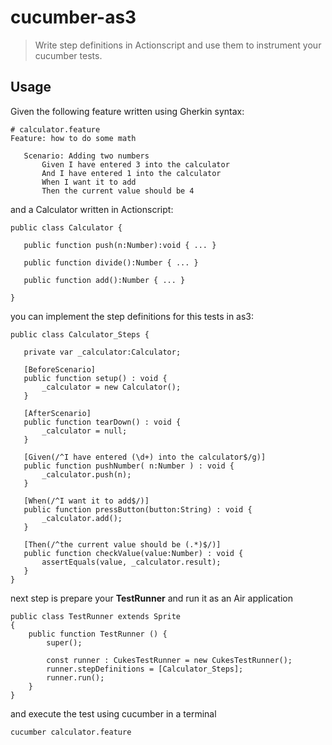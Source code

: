 # cucumber-as3

> Write step definitions in Actionscript and use them to instrument your cucumber tests.

## Usage

Given the following feature written using Gherkin syntax:

 ```gherkin
 # calculator.feature
 Feature: how to do some math

 	Scenario: Adding two numbers
 	    Given I have entered 3 into the calculator
 	    And I have entered 1 into the calculator
 	    When I want it to add
 	    Then the current value should be 4
 ```


and a Calculator written in Actionscript:

 ```as3
public class Calculator {

    public function push(n:Number):void { ... }

    public function divide():Number { ... }

    public function add():Number { ... }

}
 ```

you can implement the step definitions for this tests in as3:


 ```as3
public class Calculator_Steps {

    private var _calculator:Calculator;

    [BeforeScenario]
    public function setup() : void {
        _calculator = new Calculator();
    }

    [AfterScenario]
    public function tearDown() : void {
        _calculator = null;
    }

    [Given(/^I have entered (\d+) into the calculator$/g)]
    public function pushNumber( n:Number ) : void {
        _calculator.push(n);
    }

    [When(/^I want it to add$/)]
    public function pressButton(button:String) : void {
        _calculator.add();
    }

    [Then(/^the current value should be (.*)$/)]
    public function checkValue(value:Number) : void {
        assertEquals(value, _calculator.result);
    }
}
 ```

next step is prepare your **TestRunner** and run it as an Air application

```as3
public class TestRunner extends Sprite
{
    public function TestRunner () {
        super();

        const runner : CukesTestRunner = new CukesTestRunner();
        runner.stepDefinitions = [Calculator_Steps];
        runner.run();
    }
}
```

and execute the test using cucumber in a terminal

 ```bash
 cucumber calculator.feature
 ```